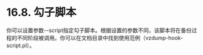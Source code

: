 # 16.8. 勾子脚本


你可以设置参数--script指定勾子脚本。根据设置的参数不同，该脚本将在备份过程的不同阶段被调用。你可以在文档目录中找到使用范例（vzdump-hook-script.pl）。